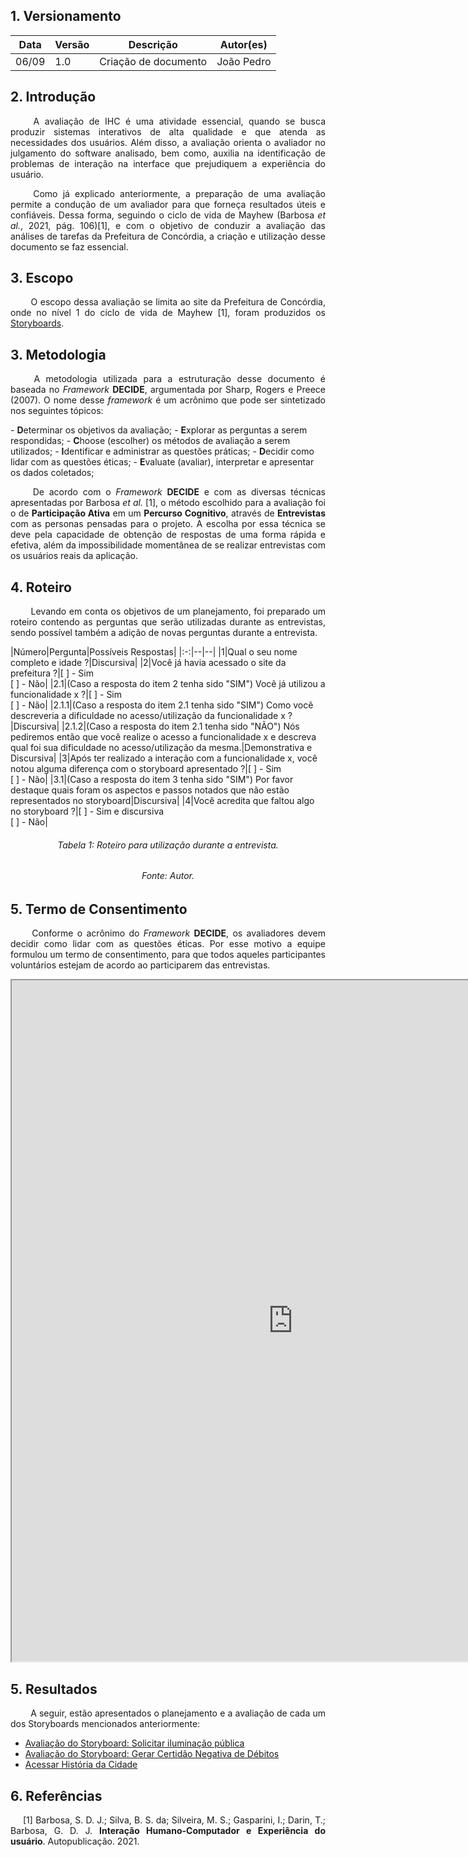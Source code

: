 ## 1. Versionamento
|Data|Versão|Descrição|Autor(es)
|--|--|--|--|
|06/09|1.0|Criação de documento|João Pedro|

## 2. Introdução
<p align = "justify"> &emsp;&emsp; A avaliação de IHC é uma atividade essencial, quando se busca produzir sistemas interativos de alta qualidade e que atenda as necessidades dos usuários. Além disso, a avaliação orienta o avaliador no julgamento do software analisado, bem como, auxilia na identificação de problemas de interação na interface que prejudiquem a experiência do usuário.</p>
<p align = "justify"> &emsp;&emsp; Como já explicado anteriormente, a preparação de uma avaliação permite a condução de um avaliador para que forneça resultados úteis e confiáveis. Dessa forma, seguindo o ciclo de vida de Mayhew (Barbosa <i>et al.</i>, 2021, pág. 106)[1], e com o objetivo de conduzir a avaliação das análises de tarefas da Prefeitura de Concórdia, a criação e utilização desse documento se faz essencial.</p>

## 3. Escopo
<p align = "justify"> &emsp;&emsp; O escopo dessa avaliação se limita ao site da Prefeitura de Concórdia, onde no nível 1 do ciclo de vida de Mayhew [1], foram produzidos os <a href="../storyboards" target="_blanck">Storyboards</a>.</p>

## 3. Metodologia
<p align = "justify"> &emsp;&emsp; A metodologia utilizada para a estruturação desse documento é baseada no <i>Framework</i> <b>DECIDE</b>, argumentada por Sharp, Rogers e Preece (2007). O nome desse <i>framework</i> é um acrônimo que pode ser sintetizado nos seguintes tópicos:</p>
- <b>D</b>eterminar os objetivos da avaliação;
- <b>E</b>xplorar as perguntas a serem respondidas;
- <b>C</b>hoose (escolher) os métodos de avaliação a serem utilizados;
- <b>I</b>dentificar e administrar as questões práticas;
- <b>D</b>ecidir como lidar com as questões éticas;
- <b>E</b>valuate (avaliar), interpretar e apresentar os dados coletados;

<p align = "justify"> &emsp;&emsp; De acordo com o <i>Framework</i> <b>DECIDE</b> e com as diversas técnicas apresentadas por Barbosa <i>et al.</i> [1], o método escolhido para a avaliação foi o de <b>Participação Ativa</b> em um <b>Percurso Cognitivo</b>, através de <b>Entrevistas</b> com as personas pensadas para o projeto. A escolha por essa técnica se deve pela capacidade de obtenção de respostas de uma forma rápida e efetiva, além da impossibilidade momentânea de se realizar entrevistas com os usuários reais da aplicação.</p>

## 4. Roteiro
<p align = "justify"> &emsp;&emsp; Levando em conta os objetivos de um planejamento, foi preparado um roteiro contendo as perguntas que serão utilizadas durante as entrevistas, sendo possível também a adição de novas perguntas durante a entrevista.</p>
|Número|Pergunta|Possíveis Respostas|
|:-:|--|--|
|1|Qual o seu nome completo e idade ?|Discursiva|
|2|Você já havia acessado o site da prefeitura ?|[ ] - Sim</br>[ ] - Não|
|2.1|(Caso a resposta do item 2 tenha sido "SIM") Você já utilizou a funcionalidade x ?|[ ] - Sim</br>[ ] - Não|
|2.1.1|(Caso a resposta do item 2.1 tenha sido "SIM") Como você descreveria a dificuldade no acesso/utilização da funcionalidade x ?|Discursiva|
|2.1.2|(Caso a resposta do item 2.1 tenha sido "NÃO") Nós pediremos então que você realize o acesso a funcionalidade x e descreva qual foi sua dificuldade no acesso/utilização da mesma.|Demonstrativa e Discursiva|
|3|Após ter realizado a interação com a funcionalidade x, você notou alguma diferença com o storyboard apresentado ?|[ ] - Sim</br>[ ] - Não|
|3.1|(Caso a resposta do item 3 tenha sido "SIM") Por favor destaque quais foram os aspectos e passos notados que não estão representados no storyboard|Discursiva|
|4|Você acredita que faltou algo no storyboard ?|[ ] - Sim e discursiva</br>[ ] - Não|
<h6 align = "center">Tabela 1: Roteiro para utilização durante a entrevista.</h6>
<h6 align = "center">Fonte: Autor.</h6>

## 5. Termo de Consentimento
<p align = "justify"> &emsp;&emsp; Conforme o acrônimo do <i>Framework</i> <b>DECIDE</b>, os avaliadores devem decidir como lidar com as questões éticas. Por esse motivo a equipe formulou um termo de consentimento, para que todos aqueles participantes voluntários estejam de acordo ao participarem das entrevistas.</p>

<iframe width=900 height=1090 src="https://docs.google.com/document/d/e/2PACX-1vTSIZj8nqCPszx8uCQDf-lLUs-0N4OkujT2QMwv7w2bTF1BzAWnNl9BfyzXUMt2uCABUQIoXRh6pP4v/pub?embedded=true"></iframe>

## 5. Resultados
<p align = "justify"> &emsp;&emsp; A seguir, estão apresentados o planejamento e a avaliação de cada um dos Storyboards mencionados anteriormente:</p>

- <a href="nivel1/avaliacoesStoryboards/storyboardIluminacao.md">Avaliação do Storyboard: Solicitar iluminação pública </a>
- <a href="#">Avaliação do Storyboard: Gerar Certidão Negativa de Débitos </a>
- <a href="#">Acessar História da Cidade </a>


## 6. Referências
<p style="text-align: justify; text-indent: 20px">[1] Barbosa, S. D. J.; Silva, B. S. da; Silveira, M. S.; Gasparini, I.; Darin, T.; Barbosa, G. D. J. <b>Interação Humano-Computador e Experiência do usuário</b>. Autopublicação. 2021.</p>
